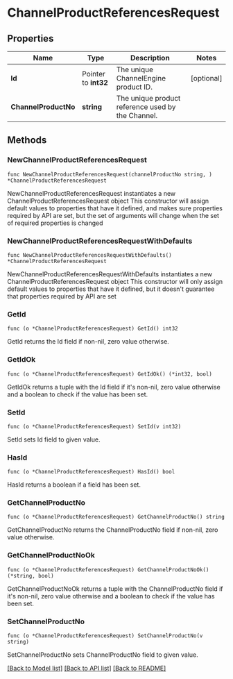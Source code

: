 # ChannelProductReferencesRequest

## Properties

Name | Type | Description | Notes
------------ | ------------- | ------------- | -------------
**Id** | Pointer to **int32** | The unique ChannelEngine product ID. | [optional] 
**ChannelProductNo** | **string** | The unique product reference used by the Channel. | 

## Methods

### NewChannelProductReferencesRequest

`func NewChannelProductReferencesRequest(channelProductNo string, ) *ChannelProductReferencesRequest`

NewChannelProductReferencesRequest instantiates a new ChannelProductReferencesRequest object
This constructor will assign default values to properties that have it defined,
and makes sure properties required by API are set, but the set of arguments
will change when the set of required properties is changed

### NewChannelProductReferencesRequestWithDefaults

`func NewChannelProductReferencesRequestWithDefaults() *ChannelProductReferencesRequest`

NewChannelProductReferencesRequestWithDefaults instantiates a new ChannelProductReferencesRequest object
This constructor will only assign default values to properties that have it defined,
but it doesn't guarantee that properties required by API are set

### GetId

`func (o *ChannelProductReferencesRequest) GetId() int32`

GetId returns the Id field if non-nil, zero value otherwise.

### GetIdOk

`func (o *ChannelProductReferencesRequest) GetIdOk() (*int32, bool)`

GetIdOk returns a tuple with the Id field if it's non-nil, zero value otherwise
and a boolean to check if the value has been set.

### SetId

`func (o *ChannelProductReferencesRequest) SetId(v int32)`

SetId sets Id field to given value.

### HasId

`func (o *ChannelProductReferencesRequest) HasId() bool`

HasId returns a boolean if a field has been set.

### GetChannelProductNo

`func (o *ChannelProductReferencesRequest) GetChannelProductNo() string`

GetChannelProductNo returns the ChannelProductNo field if non-nil, zero value otherwise.

### GetChannelProductNoOk

`func (o *ChannelProductReferencesRequest) GetChannelProductNoOk() (*string, bool)`

GetChannelProductNoOk returns a tuple with the ChannelProductNo field if it's non-nil, zero value otherwise
and a boolean to check if the value has been set.

### SetChannelProductNo

`func (o *ChannelProductReferencesRequest) SetChannelProductNo(v string)`

SetChannelProductNo sets ChannelProductNo field to given value.



[[Back to Model list]](../README.md#documentation-for-models) [[Back to API list]](../README.md#documentation-for-api-endpoints) [[Back to README]](../README.md)


